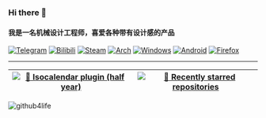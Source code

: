 ### Hi there 👋  

#### 我是一名机械设计工程师，喜爱各种带有设计感的产品

[![Telegram](https://img.shields.io/badge/Telegram-2CA5E0?style=for-the-badge&logo=telegram&logoColor=white)](https://t.me/breathinessblog) [![Bilibili](https://img.shields.io/badge/Bilibili-FB7299?style=for-the-badge&logo=bilibili&logoColor=white)](https://space.bilibili.com/4134388) [![Steam](https://img.shields.io/badge/steam-%23000000.svg?style=for-the-badge&logo=steam&logoColor=white)](https://steamcommunity.com/id/breathiness/) [![Arch](https://img.shields.io/badge/Arch%20Linux-1793D1?logo=arch-linux&logoColor=fff&style=for-the-badge)](https://github.com/breathiness/dotfiles/tree/master/Linux) [![Windows](https://img.shields.io/badge/Windows-0078D6?style=for-the-badge&logo=windows&logoColor=white)](https://github.com/breathiness/dotfiles/tree/master/Windows) [![Android](https://img.shields.io/badge/Android-3DDC84?style=for-the-badge&logo=android&logoColor=white)](https://github.com/breathiness/dotfiles/tree/master/Android) [![Firefox](https://img.shields.io/badge/Firefox-FF7139?style=for-the-badge&logo=Firefox-Browser&logoColor=white)](https://github.com/breathiness/dotfiles/tree/master/Web)

----

[![📅 Isocalendar plugin (half year)](https://cdn.jsdelivr.net/gh/breathiness/breathiness@main/metrics.plugin.isocalendar.svg)](https://github.com/breathiness?tab=repositories) | [![🌟 Recently starred repositories](https://cdn.jsdelivr.net/gh/breathiness/breathiness@main/metrics.plugin.stars.svg)](https://github.com/breathiness?tab=stars)
---|---

![github4life](https://github4life.herokuapp.com/breathiness.gif)
